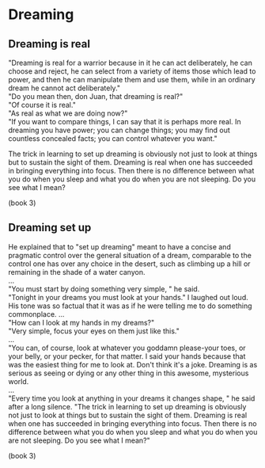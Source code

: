 # Dreaming

## Dreaming is real

"Dreaming is real for a warrior because in it he can act deliberately, he can choose and reject, he can select from a variety of items those which lead to power, and then he can manipulate them and use them, while in an ordinary dream he cannot act deliberately."  
"Do you mean then, don Juan, that dreaming is real?"  
"Of course it is real."  
"As real as what we are doing now?"  
"If you want to compare things, I can say that it is perhaps more real. In dreaming you have power; you can change things; you may find out countless concealed facts; you can control whatever you want."

The trick in learning to set up dreaming is obviously not just to look at things but to sustain the sight of them. Dreaming is real when one has succeeded in bringing everything into focus. Then there is no difference between what you do when you sleep and what you do when you are not sleeping. Do you see what I mean?

(book 3)

## Dreaming set up

He explained that to "set up dreaming" meant to have a concise and pragmatic control over the general situation of a dream, comparable to the control one has over any choice in the desert, such as climbing up a hill or remaining in the shade of a water canyon.  
...  
"You must start by doing something very simple, " he said.  
"Tonight in your dreams you must look at your hands." I laughed out loud. His tone was so factual that it was as if he were telling me to do something commonplace. ...  
"How can I look at my hands in my dreams?"  
"Very simple, focus your eyes on them just like this."  
...  
"You can, of course, look at whatever you goddamn please-your toes, or your belly, or your pecker, for that matter. I said your hands because that was the easiest thing for me to look at. Don't think it's a joke. Dreaming is as serious as seeing or dying or any other thing in this awesome, mysterious world.  
...  
"Every time you look at anything in your dreams it changes shape, " he said after a long silence. "The trick in learning to set up dreaming is obviously not just to look at things but to sustain the sight of them. Dreaming is real when one has succeeded in bringing everything into focus. Then there is no difference between what you do when you sleep and what you do when you are not sleeping. Do you see what I mean?"

(book 3)
